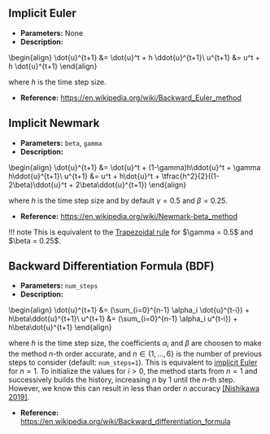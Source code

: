 
<style>
    .md-typeset ul {
        margin-left: 0;
    }
    .md-typeset ul li {
        margin-bottom: 0;
        margin-left: 0;
        list-style-type: none;
    }
    .md-typeset div.arithmatex > * {
        margin: 0.1em auto !important;
    }
</style>

## Implicit Euler

* **Parameters:** None
* **Description:**

\begin{align}
\dot{u}^{t+1} &= \dot{u}^t + h \ddot{u}^{t+1}\\
u^{t+1} &= u^t + h \dot{u}^{t+1}
\end{align}

where $h$ is the time step size.

* **Reference:** https://en.wikipedia.org/wiki/Backward_Euler_method

## Implicit Newmark

* **Parameters:** `beta`, `gamma`
* **Description:**

\begin{align}
\dot{u}^{t+1} &= \dot{u}^t + (1-\gamma)h\ddot{u}^t + \gamma h\ddot{u}^{t+1}\\
u^{t+1} &= u^t + h\dot{u}^t + \tfrac{h^2}{2}((1-2\beta)\ddot{u}^t + 2\beta\ddot{u}^{t+1})
\end{align}

where $h$ is the time step size and by default $\gamma = 0.5$ and $\beta = 0.25$.

* **Reference:** https://en.wikipedia.org/wiki/Newmark-beta_method

!!! note
    This is equivalent to the [Trapezoidal rule](https://en.wikipedia.org/wiki/Trapezoidal_rule_(differential_equations)) for $\gamma = 0.5$ and $\beta = 0.25$.

## Backward Differentiation Formula (BDF)

* **Parameters:** `num_steps`
* **Description:** 

\begin{align}
\dot{u}^{t+1} &= (\sum_{i=0}^{n-1} \alpha_i \dot{u}^{t-i}) + h\beta\ddot{u}^{t+1}\\
u^{t+1} &= (\sum_{i=0}^{n-1} \alpha_i u^{t-i}) + h\beta\dot{u}^{t+1}
\end{align}

where $h$ is the time step size, the coefficients $\alpha_i$ and $\beta$ are choosen to make the method $n$-th order accurate, and $n \in \{1, \ldots, 6\}$ is the number of previous steps to consider (default: `num_steps=1`). This is equivalent to [implicit Euler](#implicit-euler) for $n=1$.
To initialize the values for $i > 0$, the method starts from $n=1$ and successively builds the history, increasing $n$ by 1 until the $n$-th step. However, we know this can result in less than order $n$ accuracy [[Nishikawa 2019]](https://www.researchgate.net/publication/332855136_On_Large_Start-Up_Error_of_BDF2).

* **Reference:** https://en.wikipedia.org/wiki/Backward_differentiation_formula
